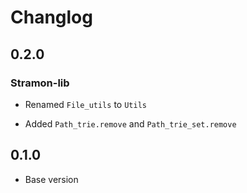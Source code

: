 # Changlog

## 0.2.0

### Stramon-lib

- Renamed `File_utils` to `Utils`

- Added `Path_trie.remove` and `Path_trie_set.remove`

## 0.1.0

- Base version
